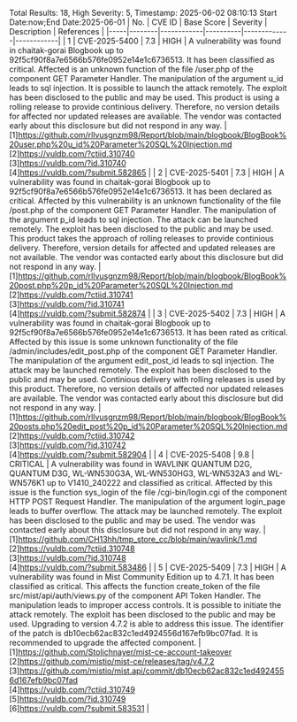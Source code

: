 Total Results: 18, High Severity: 5, Timestamp: 2025-06-02 08:10:13
Start Date:now;End Date:2025-06-01
| No. | CVE ID | Base Score | Severity | Description | References |
|-----|--------|------------|----------|-------------|------------|
| 1 | CVE-2025-5400 | 7.3  | HIGH | A vulnerability was found in chaitak-gorai Blogbook up to 92f5cf90f8a7e6566b576fe0952e14e1c6736513. It has been classified as critical. Affected is an unknown function of the file /user.php of the component GET Parameter Handler. The manipulation of the argument u_id leads to sql injection. It is possible to launch the attack remotely. The exploit has been disclosed to the public and may be used. This product is using a rolling release to provide continious delivery. Therefore, no version details for affected nor updated releases are available. The vendor was contacted early about this disclosure but did not respond in any way. | [1]https://github.com/rllvusgnzm98/Report/blob/main/blogbook/BlogBook%20user.php%20u_id%20Parameter%20SQL%20Injection.md<br>[2]https://vuldb.com/?ctiid.310740<br>[3]https://vuldb.com/?id.310740<br>[4]https://vuldb.com/?submit.582865 |
| 2 | CVE-2025-5401 | 7.3  | HIGH | A vulnerability was found in chaitak-gorai Blogbook up to 92f5cf90f8a7e6566b576fe0952e14e1c6736513. It has been declared as critical. Affected by this vulnerability is an unknown functionality of the file /post.php of the component GET Parameter Handler. The manipulation of the argument p_id leads to sql injection. The attack can be launched remotely. The exploit has been disclosed to the public and may be used. This product takes the approach of rolling releases to provide continious delivery. Therefore, version details for affected and updated releases are not available. The vendor was contacted early about this disclosure but did not respond in any way. | [1]https://github.com/rllvusgnzm98/Report/blob/main/blogbook/BlogBook%20post.php%20p_id%20Parameter%20SQL%20Injection.md<br>[2]https://vuldb.com/?ctiid.310741<br>[3]https://vuldb.com/?id.310741<br>[4]https://vuldb.com/?submit.582874 |
| 3 | CVE-2025-5402 | 7.3  | HIGH | A vulnerability was found in chaitak-gorai Blogbook up to 92f5cf90f8a7e6566b576fe0952e14e1c6736513. It has been rated as critical. Affected by this issue is some unknown functionality of the file /admin/includes/edit_post.php of the component GET Parameter Handler. The manipulation of the argument edit_post_id leads to sql injection. The attack may be launched remotely. The exploit has been disclosed to the public and may be used. Continious delivery with rolling releases is used by this product. Therefore, no version details of affected nor updated releases are available. The vendor was contacted early about this disclosure but did not respond in any way. | [1]https://github.com/rllvusgnzm98/Report/blob/main/blogbook/BlogBook%20posts.php%20edit_post%20p_id%20Parameter%20SQL%20Injection.md<br>[2]https://vuldb.com/?ctiid.310742<br>[3]https://vuldb.com/?id.310742<br>[4]https://vuldb.com/?submit.582904 |
| 4 | CVE-2025-5408 | 9.8  | CRITICAL | A vulnerability was found in WAVLINK QUANTUM D2G, QUANTUM D3G, WL-WN530G3A, WL-WN530HG3, WL-WN532A3 and WL-WN576K1 up to V1410_240222 and classified as critical. Affected by this issue is the function sys_login of the file /cgi-bin/login.cgi of the component HTTP POST Request Handler. The manipulation of the argument login_page leads to buffer overflow. The attack may be launched remotely. The exploit has been disclosed to the public and may be used. The vendor was contacted early about this disclosure but did not respond in any way. | [1]https://github.com/CH13hh/tmp_store_cc/blob/main/wavlink/1.md<br>[2]https://vuldb.com/?ctiid.310748<br>[3]https://vuldb.com/?id.310748<br>[4]https://vuldb.com/?submit.583486 |
| 5 | CVE-2025-5409 | 7.3  | HIGH | A vulnerability was found in Mist Community Edition up to 4.7.1. It has been classified as critical. This affects the function create_token of the file src/mist/api/auth/views.py of the component API Token Handler. The manipulation leads to improper access controls. It is possible to initiate the attack remotely. The exploit has been disclosed to the public and may be used. Upgrading to version 4.7.2 is able to address this issue. The identifier of the patch is db10ecb62ac832c1ed4924556d167efb9bc07fad. It is recommended to upgrade the affected component. | [1]https://github.com/Stolichnayer/mist-ce-account-takeover<br>[2]https://github.com/mistio/mist-ce/releases/tag/v4.7.2<br>[3]https://github.com/mistio/mist.api/commit/db10ecb62ac832c1ed4924556d167efb9bc07fad<br>[4]https://vuldb.com/?ctiid.310749<br>[5]https://vuldb.com/?id.310749<br>[6]https://vuldb.com/?submit.583531 |
